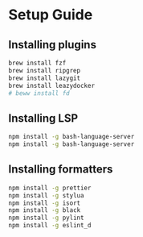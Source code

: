 # Setup Guide

## Installing plugins

```bash
brew install fzf
brew install ripgrep
brew install lazygit
brew install leazydocker
# beww install fd
```

## Installing LSP

```bash
npm install -g bash-language-server
npm install -g bash-language-server
```

## Installing formatters

```bash
npm install -g prettier
npm install -g stylua
npm install -g isort
npm install -g black
npm install -g pylint
npm install -g eslint_d
```

```

```
